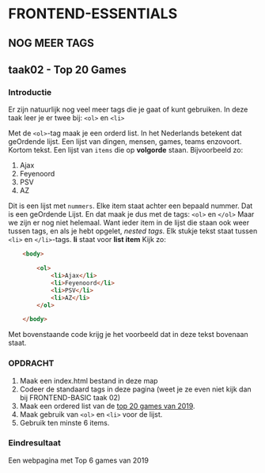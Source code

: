 # FRONTEND-ESSENTIALS

## NOG MEER TAGS

## taak02 - Top 20 Games

### Introductie

Er zijn natuurlijk nog veel meer tags die je gaat of kunt gebruiken. In deze taak leer je er twee bij: `<ol>` en `<li>`

Met de `<ol>`-tag maak je een orderd list. In het Nederlands betekent dat geOrdende lijst. Een lijst van dingen, mensen, games, teams enzovoort. Kortom tekst. Een lijst van `items` die op __volgorde__ staan. Bijvoorbeeld zo:

1. Ajax
2. Feyenoord
3. PSV
4. AZ

Dit is een lijst met `nummers`. Elke item staat achter een bepaald nummer. Dat is een geOrdende Lijst. En dat maak je dus met de tags: `<ol>` en `</ol>`
Maar we zijn er nog niet helemaal. Want ieder item in de lijst die staan ook weer tussen tags, en als je hebt opgelet, _nested tags_.
Elk stukje tekst staat tussen `<li>` en `</li>`-tags. __li__ staat voor __list item__
Kijk zo:

```html
    <body>

        <ol>
            <li>Ajax</li>
            <li>Feyenoord</li>
            <li>PSV</li>
            <li>AZ</li>
        </ol>

    </body>
```

Met bovenstaande code krijg je het voorbeeld dat in deze tekst bovenaan staat.

### OPDRACHT

1. Maak een index.html bestand in deze map
2. Codeer de standaard tags in deze pagina (weet je ze even niet kijk dan bij FRONTEND-BASIC taak 02)
3. Maak een ordered list van de [top 20 games van 2019](https://www.forbes.com/sites/erikkain/2020/01/17/the-20-best-selling-video-games-of-2019/).
4. Maak gebruik van `<ol>` en `<li>` voor de lijst.
5. Gebruik ten minste 6 items.

### Eindresultaat

Een webpagina met Top 6 games van 2019
